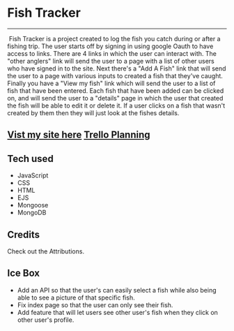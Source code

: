 # Fish Tracker
---
![]()
Fish Tracker is a project created to log the fish you catch during or after a fishing trip. The user starts off by signing in using google Oauth to have access to links. There are 4 links in which the user can interact with. The "other anglers" link will send the user to a page with a list of other users who have signed in to the site. Next there's a "Add A Fish" link that will send the user to a page with various inputs to created a fish that they've caught. Finally you have a "View my fish" link which will send the user to a list of fish that have been entered. Each fish that have been added can be clicked on, and will send the user to a "details" page in which the user that created the fish will be able to edit it or delete it. If a user clicks on a fish that wasn't created by them then they will just look at the fishes details.

[Vist my site here](https://git.heroku.com/fish-tracker.git
)
[Trello Planning](https://trello.com/invite/b/3bFTBVKO/89a03a7a1f2f5747cf9c265c8a3a09bb/fish-tracker-project)
---
Tech used
---
- JavaScript
- CSS
- HTML
- EJS
- Mongoose
- MongoDB

Credits
---
Check out the Attributions.

Ice Box
---
- Add an API so that the user's can easily select a fish while also being able to see a picture of that specific fish.
- Fix index page so that the user can only see their fish.
- Add feature that will let users see other user's fish when they click on other user's profile.

